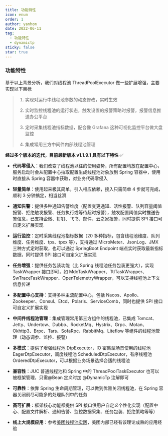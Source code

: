```yaml
---
title: 功能特性
icon: enum
order: 1
author: yanhom
date: 2022-06-11
tag:
  - 功能特性
  - dynamictp
sticky: false
star: true
---
```


### 功能特性

基于以上背景分析，我们对线程池 ThreadPoolExecutor 做一些扩展增强，主要实现以下目标

> 1. 实现对运行中线程池参数的动态修改，实时生效
>
> 2. 实时监控线程池的运行状态，触发设置的报警策略时报警，报警信息推送办公平台
>
> 3. 定时采集线程池指标数据，配合像 Grafana 这种可视化监控平台做大盘监控
> 
> 4. 集成常用三方中间件内部线程池管理

**经过多个版本的迭代，目前最新版本 v1.1.9.1 具有以下特性** ✅

- **代码零侵入**：我们改变了线程池以往的使用姿势，所有配置均放在配置中心，服务启动时会从配置中心拉取配置生成线程池对象放到 Spring 容器中，使用时直接从 Spring 容器中获取，对业务代码零侵入

- **轻量简单**：使用起来极其简单，引入相应依赖，接入只需简单 4 步就可完成，顺利 3 分钟搞定，相当丝滑

- **通知告警**：提供多种通知告警维度（配置变更通知、活性报警、队列容量阈值报警、拒绝触发报警、任务执行或等待超时报警），触发配置阈值实时推送告警信息，已支持企微、钉钉、飞书、邮件、云之家报警，同时提供 SPI 接口可自定义扩展实现

- **运行监控**：定时采集线程池指标数据（20 多种指标，包含线程池维度、队列维度、任务维度、tps、tpxx 等），支持通过 MicroMeter、JsonLog、JMX 三种方式定时获取，也可以通过 SpringBoot Endpoint 端点实时获取最新指标数据，同时提供 SPI 接口可自定义扩展实现

- **任务增强**：提供任务包装功能（比 Spring 线程池任务包装更强大），实现 TaskWrapper 接口即可，如 MdcTaskWrapper、TtlTaskWrapper、SwTraceTaskWrapper、OpenTelemetryWrapper，可以支持线程池上下文信息传递

- **多配置中心支持**：支持多种主流配置中心，包括 Nacos、Apollo、Zookeeper、Consul、Etcd、Polaris、ServiceComb，同时也提供 SPI 接口可自定义扩展实现

- **中间件线程池管理**：集成管理常用第三方组件的线程池，已集成 Tomcat、Jetty、Undertow、Dubbo、RocketMq、Hystrix、Grpc、Motan、Okhttp3、Brpc、Tars、SofaRpc、RabbitMq、Liteflow 等组件的线程池管理（动态调参、监控、报警）

- **多模式**：提供了增强线程池 DtpExecutor，IO 密集型场景使用的线程池 EagerDtpExecutor，调度线程池 ScheduledDtpExecutor，有序线程池 OrderedDtpExecutor，可以根据业务场景选择合适的线程池

- **兼容性**：JUC 普通线程池和 Spring 中的 ThreadPoolTaskExecutor 也可以被框架管理，只需@Bean 定义时加 @DynamicTp 注解即可

- **可靠性**：依靠 Spring 生命周期管理，可以做到优雅关闭线程池，在 Spring 容器关闭前尽可能多的处理队列中的任务

- **高可扩展**：框架核心功能都提供 SPI 接口供用户自定义个性化实现（配置中心、配置文件解析、通知告警、监控数据采集、任务包装、拒绝策略等等）

- **线上大规模应用**：参考[美团线程池实践](https://tech.meituan.com/2020/04/02/java-pooling-pratice-in-meituan.html)，美团内部已经有该理论成熟的应用经验
